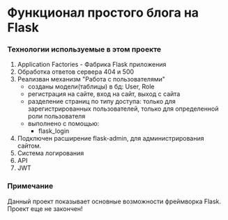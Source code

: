 # Функционал простого блога на Flask

### Технологии используемые в этом проекте

1. Application Factories - Фабрика Flask приложения
2. Обработка ответов сервера 404 и 500
3. Реализван механизм "Работа с пользователями"
    * созданы модели(таблицы) в бд: User, Role
    * регистрация на сайте, вход на сайт, выход с сайта
    * разделение страниц по типу доступа: только для зарегистрированных пользователей, только для определенной роли пользователя
    * выполнено с помощью:
        * flask_login
4. Подключен расширение flask-admin, для администрирования сайтом.
5. Система логирования
7. API
8. JWT


### Примечание
Данный проект показывает основные возможности фреймворка Flask.
Проект еще не закончен!
        
